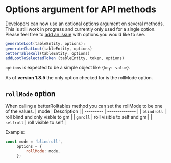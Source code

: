 # Options argument for API methods

Developers can now use an optional options argument on several methods.
This is still work in progress and currently only used for a single option.
Please feel free to [add an issue](https://github.com/ultrakorne/better-rolltables/issues)
with options you would like to see.

```javascript
generateLoot(tableEntity, options);
generateChatLoot(tableEntity, options)
betterTableRoll(tableEntity, options)
addLootToSelectedToken (tableEntity, token, options)
```

`options` is expected to be a simple object like `{key: value}`.

As of **version 1.8.5** the only option checked for is the rollMode option.

## `rollMode` option

When calling a betterRolltables method you can set the rollMode to be one of the values.
| mode     | Description |
| --------- | -------------- | 
| `blindroll` | roll blind and only visble to gm |
| `gmroll`    | roll visible to self and gm |
| `selfroll`   | roll visible to self | 

Example:

```javascript
const mode = 'blindroll',
     options = {
         rollMode: mode,
     };
```

